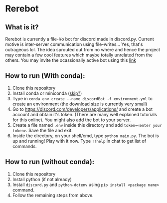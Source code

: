 # Rerebot

## What is it?
Rerebot is currently a file-i/o bot for discord made in discord.py. Current motive is inter-server communication using file-writes... Yes, that's outrageous lol. The idea sprouted out from no where and hence the project may contain a few cool features which maybe totally unrelated from the others. You may invite the ocassionally active bot using this [link](https://discord.com/api/oauth2/authorize?client_id=906607423916245063&permissions=429497003072&scope=bot)

## How to run (With conda):
1. Clone this repository
2. Install conda or miniconda ([skip?](https://github.com/Anindya-Prithvi/rerebot#how-to-run-without-conda))
3. Type in `conda env create --name discordBot -f environment.yml` to create an environment (the download size is currently very small)
4. Go to https://discord.com/developers/applications/ and create a bot account and obtain it's token. (There are many well explained tutorials for this online). You might also add the bot to your server.
5. Create a file named `.env` inside this directory and add `token=<enter your token>`. Save the file and exit.
6. Inside the directory, on your shell/cmd, type `python main.py`. The bot is up and running! Play with it now. Type `!!help` in chat to get list of commands.

## How to run (without conda):
1. Clone this repository
2. Install python (if not already)
3. Install `discord.py` and `python-dotenv` using `pip install <package name>` command.
4. Follow the remaining steps from above.
